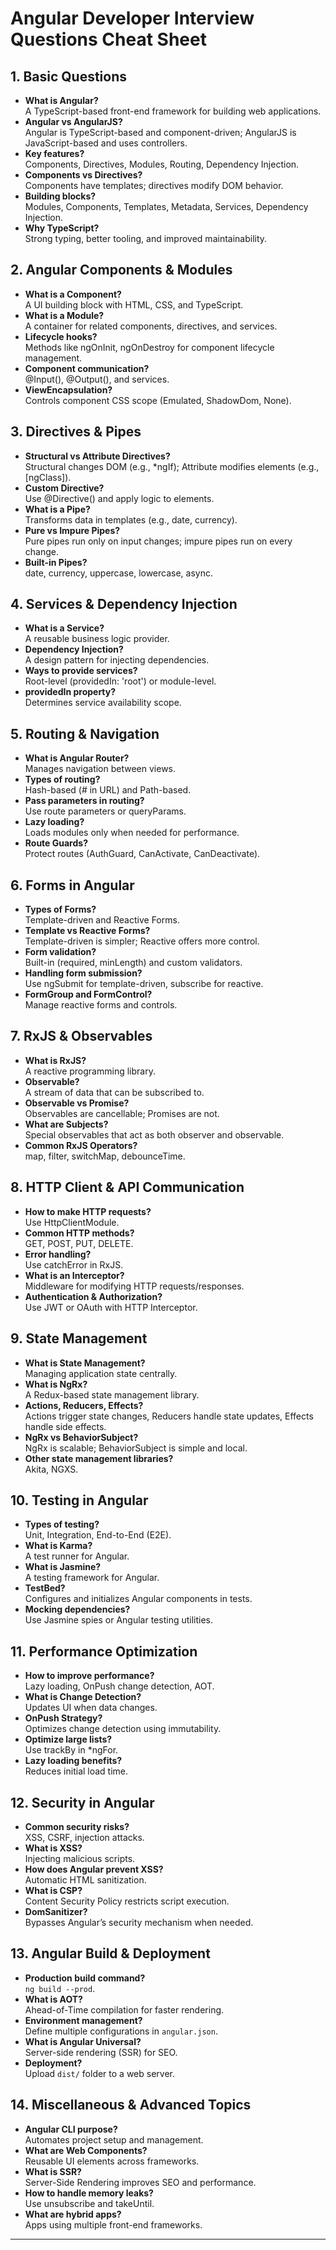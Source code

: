 # Angular Developer Interview Questions Cheat Sheet

## 1. **Basic Questions**
- **What is Angular?**  
  A TypeScript-based front-end framework for building web applications.
- **Angular vs AngularJS?**  
  Angular is TypeScript-based and component-driven; AngularJS is JavaScript-based and uses controllers.
- **Key features?**  
  Components, Directives, Modules, Routing, Dependency Injection.
- **Components vs Directives?**  
  Components have templates; directives modify DOM behavior.
- **Building blocks?**  
  Modules, Components, Templates, Metadata, Services, Dependency Injection.
- **Why TypeScript?**  
  Strong typing, better tooling, and improved maintainability.

## 2. **Angular Components & Modules**
- **What is a Component?**  
  A UI building block with HTML, CSS, and TypeScript.
- **What is a Module?**  
  A container for related components, directives, and services.
- **Lifecycle hooks?**  
  Methods like ngOnInit, ngOnDestroy for component lifecycle management.
- **Component communication?**  
  @Input(), @Output(), and services.
- **ViewEncapsulation?**  
  Controls component CSS scope (Emulated, ShadowDom, None).

## 3. **Directives & Pipes**
- **Structural vs Attribute Directives?**  
  Structural changes DOM (e.g., *ngIf); Attribute modifies elements (e.g., [ngClass]).
- **Custom Directive?**  
  Use @Directive() and apply logic to elements.
- **What is a Pipe?**  
  Transforms data in templates (e.g., date, currency).
- **Pure vs Impure Pipes?**  
  Pure pipes run only on input changes; impure pipes run on every change.
- **Built-in Pipes?**  
  date, currency, uppercase, lowercase, async.

## 4. **Services & Dependency Injection**
- **What is a Service?**  
  A reusable business logic provider.
- **Dependency Injection?**  
  A design pattern for injecting dependencies.
- **Ways to provide services?**  
  Root-level (providedIn: 'root') or module-level.
- **providedIn property?**  
  Determines service availability scope.

## 5. **Routing & Navigation**
- **What is Angular Router?**  
  Manages navigation between views.
- **Types of routing?**  
  Hash-based (# in URL) and Path-based.
- **Pass parameters in routing?**  
  Use route parameters or queryParams.
- **Lazy loading?**  
  Loads modules only when needed for performance.
- **Route Guards?**  
  Protect routes (AuthGuard, CanActivate, CanDeactivate).

## 6. **Forms in Angular**
- **Types of Forms?**  
  Template-driven and Reactive Forms.
- **Template vs Reactive Forms?**  
  Template-driven is simpler; Reactive offers more control.
- **Form validation?**  
  Built-in (required, minLength) and custom validators.
- **Handling form submission?**  
  Use ngSubmit for template-driven, subscribe for reactive.
- **FormGroup and FormControl?**  
  Manage reactive forms and controls.

## 7. **RxJS & Observables**
- **What is RxJS?**  
  A reactive programming library.
- **Observable?**  
  A stream of data that can be subscribed to.
- **Observable vs Promise?**  
  Observables are cancellable; Promises are not.
- **What are Subjects?**  
  Special observables that act as both observer and observable.
- **Common RxJS Operators?**  
  map, filter, switchMap, debounceTime.

## 8. **HTTP Client & API Communication**
- **How to make HTTP requests?**  
  Use HttpClientModule.
- **Common HTTP methods?**  
  GET, POST, PUT, DELETE.
- **Error handling?**  
  Use catchError in RxJS.
- **What is an Interceptor?**  
  Middleware for modifying HTTP requests/responses.
- **Authentication & Authorization?**  
  Use JWT or OAuth with HTTP Interceptor.

## 9. **State Management**
- **What is State Management?**  
  Managing application state centrally.
- **What is NgRx?**  
  A Redux-based state management library.
- **Actions, Reducers, Effects?**  
  Actions trigger state changes, Reducers handle state updates, Effects handle side effects.
- **NgRx vs BehaviorSubject?**  
  NgRx is scalable; BehaviorSubject is simple and local.
- **Other state management libraries?**  
  Akita, NGXS.

## 10. **Testing in Angular**
- **Types of testing?**  
  Unit, Integration, End-to-End (E2E).
- **What is Karma?**  
  A test runner for Angular.
- **What is Jasmine?**  
  A testing framework for Angular.
- **TestBed?**  
  Configures and initializes Angular components in tests.
- **Mocking dependencies?**  
  Use Jasmine spies or Angular testing utilities.

## 11. **Performance Optimization**
- **How to improve performance?**  
  Lazy loading, OnPush change detection, AOT.
- **What is Change Detection?**  
  Updates UI when data changes.
- **OnPush Strategy?**  
  Optimizes change detection using immutability.
- **Optimize large lists?**  
  Use trackBy in *ngFor.
- **Lazy loading benefits?**  
  Reduces initial load time.

## 12. **Security in Angular**
- **Common security risks?**  
  XSS, CSRF, injection attacks.
- **What is XSS?**  
  Injecting malicious scripts.
- **How does Angular prevent XSS?**  
  Automatic HTML sanitization.
- **What is CSP?**  
  Content Security Policy restricts script execution.
- **DomSanitizer?**  
  Bypasses Angular’s security mechanism when needed.

## 13. **Angular Build & Deployment**
- **Production build command?**  
  `ng build --prod`.
- **What is AOT?**  
  Ahead-of-Time compilation for faster rendering.
- **Environment management?**  
  Define multiple configurations in `angular.json`.
- **What is Angular Universal?**  
  Server-side rendering (SSR) for SEO.
- **Deployment?**  
  Upload `dist/` folder to a web server.

## 14. **Miscellaneous & Advanced Topics**
- **Angular CLI purpose?**  
  Automates project setup and management.
- **What are Web Components?**  
  Reusable UI elements across frameworks.
- **What is SSR?**  
  Server-Side Rendering improves SEO and performance.
- **How to handle memory leaks?**  
  Use unsubscribe and takeUntil.
- **What are hybrid apps?**  
  Apps using multiple front-end frameworks.

---
